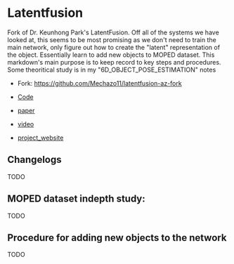 # Latentfusion

Fork of Dr. Keunhong Park's LatentFusion. Off all of the systems we have looked at, this seems to be most promising as we don't need to train the main network, only figure out how to create the "latent" representation of the object. Essentially learn to add new objects to MOPED dataset. This markdown's main purpose is to keep record to key steps and procedures. Some theoritical study is in my "6D_OBJECT_POSE_ESTIMATION" notes

* Fork: https://github.com/Mechazo11/latentfusion-az-fork

* [Code](https://github.com/Omni6DPose/Omni6DPoseAPI)

* [paper](https://arxiv.org/pdf/2406.04316)

* [video](https://www.youtube.com/watch?v=T6qSMYmlCj4)

* [project_website](https://latentfusion.github.io/)


## Changelogs

TODO


## MOPED dataset indepth study:

TODO

## Procedure for adding new objects to the network

TODO